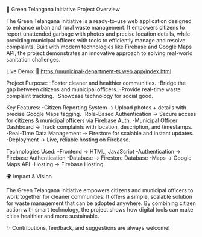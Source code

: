 🌱 Green Telangana Initiative
Project Overview

The Green Telangana Initiative is a ready-to-use web application designed to enhance urban and rural waste management. 
It empowers citizens to report unattended garbage with photos and precise location details, while providing municipal officers with tools to efficiently manage and resolve complaints.
Built with modern technologies like Firebase and Google Maps API, the project demonstrates an innovative approach to solving real-world sanitation challenges.

Live Demo:
🔗 https://municipal-department-ts.web.app/index.html

Project Purpose:
-Foster cleaner and healthier communities.
-Bridge the gap between citizens and municipal officers.
-Provide real-time waste complaint tracking.
-Showcase technology for social good.

Key Features:
-Citizen Reporting System → Upload photos + details with precise Google Maps tagging.
-Role-Based Authentication → Secure access for citizens & municipal officers via Firebase Auth.
-Municipal Officer Dashboard → Track complaints with location, description, and timestamps.
-Real-Time Data Management → Firestore for scalable and instant updates.
-Deployment → Live, reliable hosting on Firebase.

Technologies Used:
-Frontend → HTML, JavaScript
-Authentication → Firebase Authentication
-Database → Firestore Database
-Maps → Google Maps API
-Hosting → Firebase Hosting

🌍 Impact & Vision

The Green Telangana Initiative empowers citizens and municipal officers to work together for cleaner communities.
It offers a simple, scalable solution for waste management that can be adopted anywhere.
By combining citizen action with smart technology, the project shows how digital tools can make cities healthier and more sustainable.

✨ Contributions, feedback, and suggestions are always welcome!
